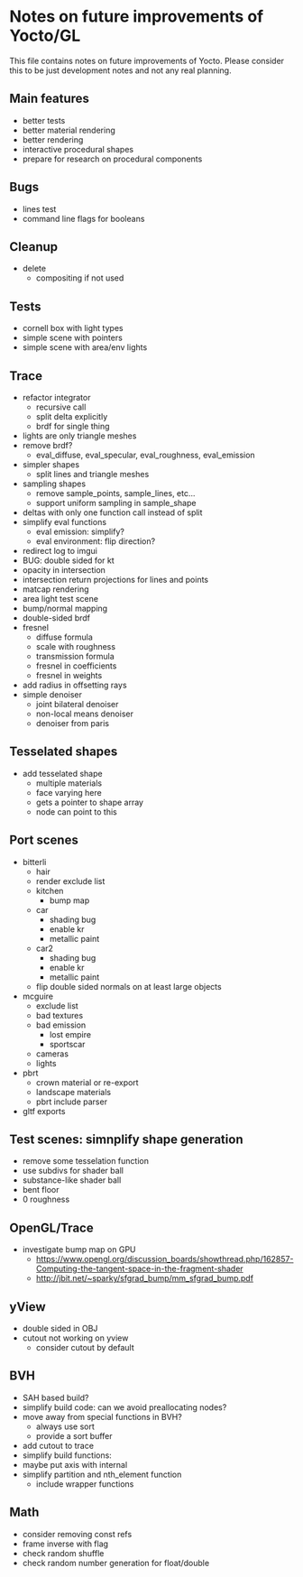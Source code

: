 # Notes on future improvements of Yocto/GL

This file contains notes on future improvements of Yocto.
Please consider this to be just development notes and not any real planning.

## Main features

- better tests
- better material rendering
- better rendering
- interactive procedural shapes
- prepare for research on procedural components

## Bugs

- lines test
- command line flags for booleans

## Cleanup

- delete
    - compositing if not used

## Tests

- cornell box with light types
- simple scene with pointers
- simple scene with area/env lights

## Trace

- refactor integrator
    - recursive call
    - split delta explicitly
    - brdf for single thing
- lights are only triangle meshes
- remove brdf?
    - eval_diffuse, eval_specular, eval_roughness, eval_emission
- simpler shapes
    - split lines and triangle meshes
- sampling shapes
    - remove sample_points, sample_lines, etc...
    - support uniform sampling in sample_shape
- deltas with only one function call instead of split
- simplify eval functions
    - eval emission: simplify?
    - eval environment: flip direction?
- redirect log to imgui
- BUG: double sided for kt
- opacity in intersection
- intersection return projections for lines and points
- matcap rendering
- area light test scene
- bump/normal mapping
- double-sided brdf
- fresnel
    - diffuse formula
    - scale with roughness
    - transmission formula
    - fresnel in coefficients
    - fresnel in weights
- add radius in offsetting rays
- simple denoiser
    - joint bilateral denoiser
    - non-local means denoiser
    - denoiser from paris

## Tesselated shapes

- add tesselated shape
    - multiple materials
    - face varying here
    - gets a pointer to shape array
    - node can point to this 

## Port scenes

- bitterli
    - hair
    - render exclude list
    - kitchen
        - bump map
    - car
        - shading bug
        - enable kr
        - metallic paint
    - car2
        - shading bug
        - enable kr
        - metallic paint
    - flip double sided normals on at least large objects
- mcguire
    - exclude list
    - bad textures
    - bad emission
        - lost empire
        - sportscar
    - cameras
    - lights
- pbrt
    - crown material or re-export
    - landscape materials
    - pbrt include parser
- gltf exports

## Test scenes: simnplify shape generation

- remove some tesselation function
- use subdivs for shader ball
- substance-like shader ball
- bent floor
- 0 roughness

## OpenGL/Trace

- investigate bump map on GPU
    - https://www.opengl.org/discussion_boards/showthread.php/162857-Computing-the-tangent-space-in-the-fragment-shader
    - http://jbit.net/~sparky/sfgrad_bump/mm_sfgrad_bump.pdf

## yView

- double sided in OBJ
- cutout not working on yview
    - consider cutout by default

## BVH

- SAH based build?
- simplify build code: can we avoid preallocating nodes?
- move away from special functions in BVH?
    - always use sort
    - provide a sort buffer
- add cutout to trace
- simplify build functions: 
- maybe put axis with internal
- simplify partition and nth_element function
    - include wrapper functions

## Math

- consider removing const refs
- frame inverse with flag
- check random shuffle
- check random number generation for float/double
